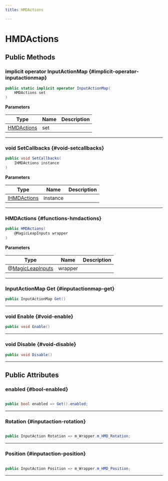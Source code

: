 ```yaml
---
title: HMDActions

---
```


# HMDActions










## Public Methods

### implicit operator InputActionMap {#implicit-operator-inputactionmap}

```csharp
public static implicit operator InputActionMap(
    HMDActions set
)
```


**Parameters**

| Type | Name  | Description  | 
|--|--|--|
| [HMDActions](/unity-api/api/Classes/MagicLeapInputs/MagicLeapInputs.HMDActions.md) |set||






-----------

### void SetCallbacks {#void-setcallbacks}

```csharp
public void SetCallbacks(
    IHMDActions instance
)
```


**Parameters**

| Type | Name  | Description  | 
|--|--|--|
| [IHMDActions](/unity-api/api/Classes/MagicLeapInputs/MagicLeapInputs.IHMDActions.md) |instance||






-----------

###  HMDActions {#functions-hmdactions}

```csharp
public HMDActions(
    @MagicLeapInputs wrapper
)
```


**Parameters**

| Type | Name  | Description  | 
|--|--|--|
| @[MagicLeapInputs](/unity-api/api/Classes/MagicLeapInputs/MagicLeapInputs.md) |wrapper||






-----------

### InputActionMap Get {#inputactionmap-get}

```csharp
public InputActionMap Get()
```






-----------

### void Enable {#void-enable}

```csharp
public void Enable()
```






-----------

### void Disable {#void-disable}

```csharp
public void Disable()
```






-----------

## Public Attributes

### enabled {#bool-enabled}

```csharp

public bool enabled => Get().enabled;

```






-----------

### Rotation {#inputaction-rotation}

```csharp

public InputAction Rotation => m_Wrapper.m_HMD_Rotation;

```






-----------

### Position {#inputaction-position}

```csharp

public InputAction Position => m_Wrapper.m_HMD_Position;

```






-----------

